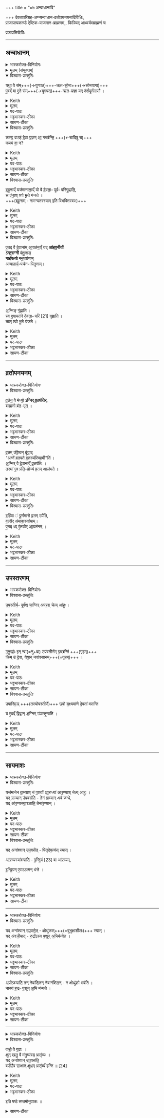 +++
title = "०७ अन्वाधानादि"

+++
देवतापरिग्रह-अग्न्यन्वाधान-व्रतोपयनयनादिविधिः,  
प्राजापत्यकाण्डे ऐष्टिक-याजमान-ब्राह्मणम् , किञ्चिद् आध्वर्यवब्राह्मणं च

प्रजापतिर्ऋषिः

_______
## अन्वाधानम्
<details><summary>भास्करोक्त-विनियोगः</summary>

1अतः परं दर्शपूर्णमासयोर्याजमानब्राह्मणं प्राजापत्यमेव काण्डम् । तत्राग्न्यन्वाधानं विधातुमाह - यथा वा इत्यादि ॥ 
</details>
<details><summary>मूलम् (संयुक्तम्)</summary>

यथा॒ वै स॑मृतसो॒मा ए॒वव्ँवा ए॒ते स॑मृतय॒ज्ञा यद्द॑र्शपूर्णमा॒सौ कस्य॒ वाह॑ दे॒वा य॒ज्ञमा॒ गच्छ॑न्ति॒ कस्य॑ वा॒ न ब॑हू॒नाय्ँयज॑मानाना॒य्ँयो वै दे॒वता॒ᳶ पूर्वᳶ॑ परिगृ॒ह्णाति॒ स ए॑ना॒श्श्वो भू॒ते य॑जत ए॒तद्वै दे॒वाना॑मा॒यत॑न॒य्ँयदा॑हव॒नीयो॑ऽन्त॒राग्नी प॑शू॒नाङ्गार्ह॑पत्यो मनु॒ष्या॑णामन्वाहार्य॒पच॑नᳶ पितृ॒णाम॒ग्निङ्गृ॑ह्णाति॒ स्व ए॒वायत॑ने दे॒वता॒ᳶ परि॑ [21]गृ॒ह्णा॒ति॒ ताश्श्वो भू॒ते य॑जते  
</details>
<details open><summary>विश्वास-प्रस्तुतिः</summary>

यथा॒ वै स॑म्+++(→युगपत्)+++-ऋत-सो॒मा+++(→सोमयागा)+++  
ए॒वव्ँ वा ए॒ते स॑म्+++(→युगपत्)+++-ऋत-य॒ज्ञा यद् द॑र्शपूर्णमा॒सौ ।
</details>
<details><summary>Keith</summary>

Even as the Soma (sacrifices) come together in competition, so the new and full moon (sacrifices) are sacrifices which come together in competition. 
</details>
<details><summary>मूलम्</summary>

यथा॒ वै स॑मृतसो॒मा  
ए॒वव्ँ वा ए॒ते स॑मृतय॒ज्ञा  
यद् द॑र्शपूर्णमा॒सौ ।
</details>

<details><summary>पद-पाठः</summary>

यथा॑ । वै । स॒मृ॒त॒सो॒मा इति॑ समृत-सो॒माः ।   
ए॒वम् । वै । ए॒ते । स॒मृ॒त॒य॒ज्ञा इति समृत-य॒ज्ञाः ।   
यत् । द॒र्श॒पू॒र्ण॒मा॒साविति॑ दर्श-पू॒र्ण॒मा॒सौ ।
</details>

<details><summary>भट्टभास्कर-टीका</summary>

यथा **समृतानां** सम्प्राप्तानां पूर्वपरिगृहीतानां **सोमास्** सोमयागाः, केचित् सवादयोपि भवन्ति । यथा 'पूर्वो वाचं पूर्वो देवताः पूर्वश् छन्दांसि वृङ्क्ते' इति । एवम् एते दर्शपूर्णमास-याजिनः **समृतयज्ञाः** सम्भूतयज्ञाः पूर्वपरिगृहीतानां देवानां भवन्ति । उभयत्रापि शाक-पार्थिवत्वात्-समासः ।
</details>

<details><summary>सायण-टीका</summary>

एतैः षड्भिरनुवाकैर्याजमानमन्त्र उदीरिताः। अथानुवाकपञ्चकेन याजमान-ब्राह्मणमुच्यते। तत्रास्मिन्सप्तमानुवाके देवतापरिग्रहादिर्विधीयते। आहवनीयादिष्वग्निष्वध्वर्युणाऽन्वाधीयमानेषु तस्मिन्नन्वाधानकाले यजमानोऽच्छिद्रकाण्डाम्नातानग्निं गृह्णामीत्यादिमन्त्राञ्जपेत्। सोऽयं देवतापरिग्रहः। असौ चाऽऽपस्तम्बसूत्रे विस्पष्टः।  

आपस्तम्बो ह्यग्निं गृह्णामीत्यादिमन्त्रानुच्चर्येदमाह – ‘आहवनीयेऽन्वधीयमाने जपति’ इति। अन्तराऽग्नी पशव इति मन्त्रमुच्चार्येदमाह – ‘अन्तराऽग्नी तिष्ठञ्जपति’ इति। इह प्रजा इत्यादिमन्त्रद्वयमुच्चार्येदमाह – ‘गार्हपत्यम्’ इति।  
अन्वाधीयमानमनुमन्त्रयत इति शेषः।  
अयं पितृणामिति मन्त्रमुच्चार्येदमाह – ‘दक्षिणाग्निम्’ इति।  
अत्रापि पूर्ववद्वाक्यशेषः।  

तमिमं देवतापरिग्रहं विधातुमादौ प्रस्तौति-   
यथा वा इति। एकस्मिन्नेव काले संहत्य प्राप्ताः समृतसोमाः सोमयागा एकस्मिन्नेव वसन्तर्तौ बहूनां यजमानानां सोमयागाः संहत्य प्राप्यन्त एवमेव बहूनां यजमानानामेते दर्शपूर्णमासा यज्ञा एकस्मिन्नेव पर्वणि संहत्य प्राप्यन्ते। 
</details>

<details open><summary>विश्वास-प्रस्तुतिः</summary>

कस्य॒ वाऽह॑ दे॒वा य॒ज्ञम् आ॒ गच्छ॑न्ति॒ +++(←चादिषु च)+++  
कस्य॑ वा॒ न?  
</details>
<details><summary>Keith</summary>

Whose sacrifice then do the gods approach and whose not? 
</details>
<details><summary>मूलम्</summary>

कस्य॒ वाह॑ दे॒वा य॒ज्ञमा॒ गच्छ॑न्ति॒  
कस्य॑ वा॒ न?  
</details>

<details><summary>पद-पाठः</summary>

कस्य॑ । वा॒ । अह॑ । दे॒वाः । य॒ज्ञम् । आ॒गच्छ॒न्तीत्या॑-गच्छ॑न्ति ।   
कस्य॑ । वा॒ । न । 
</details>

<details><summary>भट्टभास्कर-टीका</summary>

कारणमाह - कस्य वेत्यादि । यजमानानां बहुत्वे कस्य यज्ञं देवा देवादय आगच्छेयुः कस्य न?
</details>

<details><summary>सायण-टीका</summary>

देवताश्चाग्न्यादयो या एकस्य यजमानस्य ताश्चान्यस्यापि। तथा सति देवानां मनसि संकटमुत्पद्यते। तत्संकटमहशब्देन द्योत्यते। देवानां पक्षपातस्यानुचितत्वात्। कस्य यजमानस्य यज्ञं देवा आगच्छन्ति कस्य वा यज्ञं नाऽऽगच्छन्तीति महदेतत्संकटम्। 
</details>

<details open><summary>विश्वास-प्रस्तुतिः</summary>

ब॒हू॒नाय्ँ यज॑मानाना॒य्ँ यो वै दे॒वता॒ᳶ पूर्वᳶ॑ परिगृ॒ह्णाति॒,  
स ए॑ना॒श् श्वो भू॒ते य॑जते ।  
+++(ब॒हू॒नाम् - नामन्यतरस्याम् इति विभक्तिस्वरः)+++
</details>
<details><summary>Keith</summary>

He, who among many sacrificers first appropriates the gods, sacrifices to them when the next day comes. 
</details>
<details><summary>मूलम्</summary>

ब॒हू॒नाय्ँयज॑मानाना॒य्ँयो वै दे॒वता॒ᳶ पूर्वᳶ॑ परिगृ॒ह्णाति॒
स ए॑ना॒श्श्वो भू॒ते य॑जते ।  
</details>

<details><summary>पद-पाठः</summary>

ब॒हू॒नाम् । यज॑मानानाम् । यः । वै । दे॒वताः॑ । पूर्वः॑ । प॒रि॒गृ॒ह्णातीति॑ परि-गृ॒ह्णाति॑ ।   
सः । ए॒नाः॒ । श्वः । भू॒ते । य॒ज॒ते॒ ।
</details>

<details><summary>भट्टभास्कर-टीका</summary>

न हि प्रथमपरिगृहीतादृते नियमकारणं किञ्चिदस्ति तदेवाह - यो वा इत्यादि । पश्वादीनां देवतात्वमस्त्येव; 'तस्मात्पूर्वेद्युरेव देवतापरिग्रहार्थमन्वाधानं कर्तव्यमिति । मन्त्रलिङ्गं च 'ताः पूर्वः परिगृह्णामि' इति ।
</details>

<details><summary>सायण-टीका</summary>

तस्य संकटस्यायं परिहारः — बहूनां यजमानानां मध्ये यो यजमान इतरेभ्यः पूर्वः प्रवृत्तो देवताः परिगृह्णाति स यजमान एताः परिगृहीता देवताः परेद्युर्यष्टुमर्हति। न च सर्वेऽपि यजमानाः परस्परमात्सर्येण प्रथमं प्रवर्तन्त इति स दोषस्तदवस्थ इति शङ्कनीयम्। परिग्रहमन्त्रपाठेनैव देवसंकटस्य परिहृतत्वात्। 
यागस्योद्देशत्यागमात्रत्वाद्देवानामागमनमन्तरेणापि सोऽनुष्ठातुं शक्यते। योगसामर्थ्येन वा बहूनि शरीराणि स्वीकृत्य तत्र सर्वत्राऽऽगमिष्यन्ति। इत्थं च परिहारं भगवान्बा-दरायणो देवताधिकरणे विरोधः कर्मणीति चेन्नानेकप्रतिपत्तेर्दर्शनादिति सूत्रयामास। किं बहुनाऽस्य वाक्यस्य देवतापरिग्रहविध्यर्थवादत्वान्न किंचिद्देवानां संकटमस्ति।
</details>

<details open><summary>विश्वास-प्रस्तुतिः</summary>

ए॒तद् वै दे॒वाना॑म् आ॒यत॑न॒य्ँ यद् **आ॑हव॒नीयो॑**  
**ऽन्त॒राग्नी** प॑शू॒नाङ्  
**गार्ह॑पत्यो** मनु॒ष्या॑णाम्  
अन्वाहार्य॒-पच॑नᳶ पितृ॒णाम्।
</details>
<details><summary>Keith</summary>

The Ahavaniya is the abode of the gods, between the fires of cattle, the Garhapatya of men, the Anvaharya pacana of the fathers. 
</details>
<details><summary>मूलम्</summary>

ए॒तद्वै दे॒वाना॑मा॒यत॑न॒य्ँयदा॑हव॒नीयो॑ऽन्त॒राग्नी प॑शू॒नाङ्गार्ह॑पत्यो मनु॒ष्या॑णामन्वाहार्य॒पच॑नᳶ पितृ॒णाम्।
</details>

<details><summary>पद-पाठः</summary>

ए॒तत् । वै । दे॒वाना॑म् । आ॒यत॑न॒मित्या॑-यत॑नम् ।   
यत् । आ॒ह॒व॒नीय॒ इत्या॑-ह॒व॒नीयः॑ ।

अ॒न्त॒रा । अ॒ग्नी इति॑ । प॒शू॒नाम् ।

गार्ह॑पत्य॒ इति॒ गार्ह॑-प॒त्यः॒ । म॒नु॒ष्या॑णाम् ।

अ॒न्वा॒हा॒र्य॒पच॑न॒ इत्य॑न्वाहार्य-पच॑नः । पि॒तृ॒णाम् ।

</details>

<details><summary>भट्टभास्कर-टीका</summary>

अथ कुत्र का देवता परिगृह्यते इत्याह - एतद्वा इत्यादि । आहवनीयगार्हपत्ययोर्मध्यं पशूनामायतनम् । 'अन्तरान्तरेण युङ्क्ते' इति द्वितीया ।

गार्हपत्य इति । 'गृहपतिना संयुक्ते ञ्यः' इति ञ्यः । अन्वाहार्य ओदनः पच्यतेस्मिन्निति अन्वाहार्यपचनो दक्षिणाग्निः ।

पितॄणामिति । 'नामन्यतरस्याम्' इति षष्ठ्या उदात्तत्वम् ।
</details>

<details><summary>सायण-टीका</summary>

देवतापरिग्रहार्थानां देशविशेषाणां विधिमर्थवादेनोन्नयति-   
एतद्वा इति।  
वसून्‍रुद्रानादित्यानिन्द्रेण सह देवता इत्याहवनीयार्थमन्त्रलिङ्गादाहवनीयो देवानां स्थानम्। अन्तराऽग्नी पशव इति मन्त्रलिङ्गादाहवनीयगार्हपत्ययोर्मध्यं पशूनां स्थानम्। इह प्रजा विश्वरूपा रमन्तामिति मन्त्रलिङ्गाद्गार्हपत्यो मनुष्याणां स्थानम्। अन्वाहार्यः पच्‍यतेऽस्मिन्नित्यन्वाहार्यपचनो दक्षिणाग्निः। अयं पितृणामग्निरिति मन्त्रलिङ्गादसौ पितृणां स्थानम्।  
</details>

<details open><summary>विश्वास-प्रस्तुतिः</summary>

अ॒ग्निङ् गृ॑ह्णाति ।  
स्व ए॒वायत॑ने दे॒वता॒ᳶ परि॑ [21] गृह्णाति ।  
ताश् श्वो भू॒ते य॑जते ।  
</details>
<details><summary>Keith</summary>

He takes the fire; verily he appropriates [1] the gods in their own abode; to them he sacrifices when the next day comes. 
</details>
<details><summary>मूलम्</summary>

अ॒ग्निङ्गृ॑ह्णाति ।  
स्व ए॒वायत॑ने दे॒वता॒ᳶ परि॑ [21] गृह्णाति ।  
ताश्श्वो भू॒ते य॑जते ।  
</details>
<details><summary>पद-पाठः</summary>

अ॒ग्निम् । गृ॒ह्णा॒ति॒ ।    
स्वे । ए॒व । आ॒यत॑न॒ इत्या॑-यत॑ने । दे॒वताः॑ । परीति॑ । गृ॒ह्णा॒ति॒ ।  
ताः । श्वः । भू॒ते । य॒ज॒ते॒ ।  

</details>

<details><summary>भट्टभास्कर-टीका</summary>

अग्निं गृह्णातीत्यादि गतम् ॥
</details>

<details><summary>सायण-टीका</summary>

देशविधिमन्त्रानुन्नीय तेषु देशेष्ववस्थितस्य देवतापरिग्रहं विदधाति-  
अग्निं गृह्णातीति। स्पष्टोऽर्थः।  
</details>

_______
## व्रतोपनयनम्
<details><summary>भास्करोक्त-विनियोगः</summary>

2अथ व्रतोपनयनं विधातुमाह - व्रतेन वा इत्यादि ॥ 
</details>
<details open><summary>विश्वास-प्रस्तुतिः</summary>

व्र॒तेन॒ वै मेध्यो॒ **ऽग्निर् व्र॒तप॑तिर्**,  
ब्राह्म॒णो व्र॑त॒-भृत् ।
</details>
<details><summary>Keith</summary>

By means of a vow is Agni, lord of vows, pure, the Brahman is a supporter of vows.
</details>
<details><summary>मूलम्</summary>

व्र॒तेन॒ वै मेध्यो॒ऽग्निर्व्र॒तप॑तिः  

ब्रा॒ह्म॒णो व्र॑त॒भृत् ।
</details>
<details><summary>पद-पाठः</summary>

व्र॒तेन॑ । वै । मेध्यः॑ । अ॒ग्निः । व्र॒तप॑ति॒रिति॑ व्र॒त-प॒तिः॒ ।  
ब्रा॒ह्म॒णः । व्र॒त॒भृदिति॑ व्रत-भृत् ।
</details>

<details><summary>भट्टभास्कर-टीका</summary>

यदि व्रतचारी यजमानस्स्यात्तदा अग्निर्व्रतपतिः व्रतस्य पाता मेध्यो मेधार्हो भवति । स्वयं च ब्राह्मणो व्रतभृत् व्रतधारी भवति; तस्माद्व्रतमुपेयादिति ।
</details>

<details><summary>सायण-टीका</summary>

मन्त्रेण यज्ञरूपव्रतस्वीकारं विधातुं प्रस्तौति-  
व्रतेनेति। वक्ष्यमाणमन्त्रपाठरूपेण व्रतस्वीकारेणैव व्रतपतिरयमग्निर्मेध्यो यागयोग्यो भवति। ब्राह्मणश्च यजमानो व्रतधारी भवति।  
</details>

<details open><summary>विश्वास-प्रस्तुतिः</summary>

व्र॒तम् उ॑पै॒ष्यन् ब्रू॑या॒द्  
"अग्ने॑ व्रतपते व्र॒तञ्च॑रिष्या॒मी"ति॑ ।  
अ॒ग्निर् वै दे॒वाना॑व्ँ व्र॒तप॑तिः ।  
तस्मा॑ ए॒व प्र॑ति॒-प्रोच्य॑ व्र॒तम् आल॑भते  ।
</details>
<details><summary>Keith</summary>

When about to undertake a vow he should say, 'O Agni, lord of vows, I shall perform the vow.' Agni is the lord of vows among the gods; verily after announcement to him he undertakes the vow. 
</details>
<details><summary>मूलम्</summary>

व्र॒तमु॑पै॒ष्यन्ब्रू॑याद्   

अग्ने॑ व्रतपते व्र॒तञ् च॑रिष्या॒मीति॑ ।  

अ॒ग्निर्वै दे॒वाना॑व्ँ व्र॒तप॑तिः ।  
तस्मा॑ ए॒व प्र॑ति॒प्रोच्य॑ व्र॒तमाल॑भते  ।
</details>
<details><summary>पद-पाठः</summary>

व्र॒तम् । उ॒पै॒ष्यन्नित्यु॑प-ए॒ष्यन् । ब्रू॒या॒त् ।  

अग्ने॑ । व्र॒त॒प॒त॒ इति॑ व्रत-प॒ते॒ । व्र॒तम् । च॒रि॒ष्या॒मि॒ । इति॑ ।  
अ॒ग्निः । वै । दे॒वाना॑म् । व्र॒तप॑ति॒रिति॑ व्र॒त-प॒तिः॒ ।  
तस्मै॑ । ए॒व । प्र॒ति॒प्रोच्येति॑ प्रति-प्रोच्य॑ । व्र॒तम् ।  एति॑ । ल॒भ॒ते॒ । 
</details>

<details><summary>भट्टभास्कर-टीका</summary>

व्रतमुपैष्यन्नित्यादि । व्रतपतिमग्निमामन्त्र्य तस्मै निवेद्य व्रतमारभते इति । 'एत्येधत्यूठ्सु' इति वृद्धिः ।
</details>

<details><summary>सायण-टीका</summary>

समन्त्रकव्रतस्वीकारं विधत्ते-  
व्रतमुपैष्यन्निति। मन्त्रोऽयमतीतप्रश्ने मम नामेत्यनुवाके समाम्नातः।   

मन्त्रगतं व्रतपतिशब्दं मन्त्रतात्पर्यं च व्याचष्टे – अग्निर्वा इति।  
तिथिविशेषेण व्रतोपायनस्य कालविशेषं विधत्ते-  
</details>

<details open><summary>विश्वास-प्रस्तुतिः</summary>

ब॒र्हिषा ॑ पू॒र्णमा॑से व्र॒तम् उपै॑ति,  
व॒त्सैर् अ॑मावा॒स्या॑याम्।  
ए॒तद् ध्य् ए॒॑तयो॑र् आ॒यत॑नम् ।
</details>
<details><summary>Keith</summary>

At the full moon be undertakes his vow with the (strewing of the) straw, with the (driving away of the) calves at new moon; for that is their abode. 
</details>
<details><summary>मूलम्</summary>

ब॒र्हिषा॑ पू॒र्णमा॑से व्र॒तमुपै॑ति  
व॒त्सैर॑मावा॒स्या॑यामे॒तद्ध्ये॑तयो॑रा॒यत॑नम् ।
</details>

<details><summary>पद-पाठः</summary>

ब॒र्हिषा॑ । पू॒र्णमा॑स॒ इति॑ पू॒र्ण-मा॒से॒ । व्र॒तम् । उपेति॑ । ए॒ति॒ ।   ़
व॒त्सैः । अ॒मा॒वा॒स्या॑या॒मित्य॑मा-वा॒स्या॑याम् । ए॒तत् । हि । ए॒तयोः॑ । आ॒यत॑न॒मित्या॑-यत॑नम् ।  
</details>

<details><summary>भट्टभास्कर-टीका</summary>

बर्हिषेत्यादि । बर्हिराहरणेन तत्कालेन सह, बर्हिराहरणानन्तरमिति यावत् । वत्सैर्वत्सानामपाकरणेन तत्कालेन सह वत्सेष्वपाकृतेष्वित्यर्थः । उक्तञ्च - 'वत्सं संयोगे व्रतचोदना स्यात्' । अयञ्च सन्नयतोसन्नयतश्च कालः । 'कालस्सन्नयनपक्षे तल्लिङ्गसंयोगात्' इति ॥
</details>

<details><summary>सायण-टीका</summary>

बर्हिषेति। बर्हिषा बर्हिराहरणेनोपलक्षिते काले वत्सैर्वत्सापाकरणेनोपलक्षिते काल इत्यर्थः। एतदुक्तं कालद्वयमेतयोस्तिथिविशेषगतयोर्व्रतस्वीकार-योरुचितं स्थानमिति शाखान्तरप्रसिद्धिः।  
</details>

_______
## उपस्तरणम्
<details><summary>भास्करोक्त-विनियोगः</summary>

3अथोपस्तरणं विधातुमाह - उपस्तीर्य इत्यादि ॥ 
</details>
<details open><summary>विश्वास-प्रस्तुतिः</summary>

उ॒प॒स्तीर्य॒ᳶ पूर्व॑श् चा॒ग्निर् अप॑र॒श् चेत्य् आ॑हुः ।  
</details>
<details><summary>Keith</summary>

'The fires, both in the front and at the back, must be bestrewed', they say; 
</details>
<details><summary>मूलम्</summary>

उ॒प॒स्तीर्य॒ᳶ  पूर्व॑श्चा॒ग्निरप॑र॒श्चेत्या॑हुः ।  
</details>
<details><summary>पद-पाठः</summary>

उ॒प॒स्तीर्य॒ इत्यु॑प-स्तीर्यः॑ । पूर्वः॑ । च॒ । अ॒ग्निः । अप॑रः । च॒ । इति॑ । आ॒हुः॒ ।
</details>

<details><summary>भट्टभास्कर-टीका</summary>

उपस्तीर्यः उपस्तरितव्यः । छान्दसः क्यप् । दर्भैः पूर्वेद्युरेवोभावग्नी उपस्तृणुयात् तयोस्समीपे परितस्स्तृणुयात् ।
</details>

<details><summary>सायण-टीका</summary>

अथोपस्तरणं विधत्ते। अध्वर्युर्यदा दर्भैराहवनीयमार्हपत्यौ परिस्तृणाति तदानीमच्छिद्रकाण्डपठितस्योभावग्नी उपस्तृणुत इत्यादिमन्त्रस्य यजमानेन जप उपस्तरणम्। अथवाऽध्वर्युकर्तृकं परिस्तरणम्। 

तदिदमस्मिन्काण्डे विदधाति-  

उपस्तीर्य इति। परोक्षकथनेन विधिः प्रशस्यते।  
</details>

<details open><summary>विश्वास-प्रस्तुतिः</summary>

म॒नु॒ष्याः॒॑ इन् न्वा(=नु+वा) उप॑स्तीर्णम् इ॒च्छन्ति॑ +++(गृहम्)+++   
किम् उ॑ दे॒वा, येषा॒न् नवा॑वसानम्+++(=गृहम्)+++ ।  
</details>
<details><summary>Keith</summary>

men [2] indeed desire what is bestrewed, and, how much more the gods whose is a new dwelling. 
</details>
<details><summary>मूलम्</summary>

म॒नु॒ष्याः॑ [22] इन्न्वा उप॑स्तीर्णमि॒च्छन्ति॑ ।  
किमु॑ दे॒वा, येषा॒न्नवा॑वसानम् ।  
</details>

<details><summary>पद-पाठः</summary>

म॒नु॒ष्याः॑ । इत् । नु । वै । उप॑स्तीर्ण॒मित्युप॑-स्ती॒र्ण॒म् । इ॒च्छन्ति॑ ।   
किम् । उ॒ । दे॒वाः । येषा॑म् । नवा॑वसान॒मिति॒ नव॑-अ॒व॒सा॒न॒म् ।
</details>

<details><summary>भट्टभास्कर-टीका</summary>

**मनुष्या** अपि खलूपस्तीर्णं समन्ताद् आच्छादितं निवासं गृहम् **इच्च्छन्ति किम्** पुनर् देवाः, येषाम् आयतनं नवावसानं नूतनाध्यवसायम् । यद्वा - **अवसानं** गृहम् । तेन कर्मधारये दासीभारादिर्द्रष्टव्यः ।
</details>

<details><summary>सायण-टीका</summary>

विहितमुपस्तरणमुपपादयति-  
मनुष्या इदिति। इन्‍न्वा इति निपातत्रयसमुदायोऽपिशब्दार्थं ब्रूते। अत्यन्तदरिद्रा मनुष्या अपि शीतवातादिपरिहाराय तृणादिभिराच्छन्नं गृहमिच्छन्ति महाप्रभावा देवा उपस्तरणमिच्छन्तीति किमु वक्तव्यम्। 
</details>


<details open><summary>विश्वास-प्रस्तुतिः</summary>

उपा॑स्मि॒ञ् +++(तस्योपस्तीर्णे)+++ छ्वो य॒क्ष्यमा॑णे दे॒वता॑ वसन्ति   

य ए॒वव्ँ वि॒द्वान् अ॒ग्निम् उ॑पस्तृ॒णाति॑ ।
</details>
<details><summary>Keith</summary>

With him, when sacrifice is to be made on the next day, do the gods dwell, who knowing this bestrews the fire. 
</details>


<details><summary>मूलम्</summary>

उपा॑स्मि॒ञ् छ्वो य॒क्ष्यमा॑णे दे॒वता॑ वसन्ति,  

य ए॒वव्ँ वि॒द्वान् अ॒ग्निम् उ॑पस्तृ॒णाति॑ ।
</details>

<details><summary>पद-पाठः</summary>

उपेति॑ । अ॒स्मि॒न् । श्वः । य॒क्ष्यमा॑णे । दे॒वताः॑ । व॒स॒न्ति॒ ।   
यः । ए॒वम् । वि॒द्वान् । अ॒ग्निम् । उ॒प॒स्तृ॒णातीत्यु॑प-स्तृ॒णाति॑ । 
</details>

<details><summary>भट्टभास्कर-टीका</summary>

उपास्मिन्नित्यादि । उपवसन्ति उपेत्य वसन्ति देवा अस्मिन्निति । विद्वान्वेदार्थवित् ॥
</details>

<details><summary>सायण-टीका</summary>

येषां देवानामिच्छानुसारेण तदा तदा तत्र तत्र नवावसानं नूतनगृहं निष्पाद्यते। यो यजमान एवं विद्वानग्निमुपस्तृणाति अस्मिन्यजमाने परेद्युर्यक्ष्यमाणे सति पुर्वेद्युस्तत्समीपे हविर्भुजो देवता निवसन्ति।  
</details>

_______
## सायमाशः
<details><summary>भास्करोक्त-विनियोगः</summary>

4अथ सायमाशविषये विकल्पभेदानाह - यजमानेनेत्यादि ॥ 
</details>
<details open><summary>विश्वास-प्रस्तुतिः</summary>

यज॑मानेन ग्रा॒म्याश् च॑ प॒शवो॑ ऽव॒रुध्या॑ आर॒ण्याश् चेत्य् आ॑हुः ।   
यद् ग्रा॒म्यान् उ॑प॒वस॑ति॒ - तेन॑ ग्रा॒म्यान् अव॑ रुन्धे॒,  
यद् आ॑र॒ण्यस्या॒श्ञाति॒ तेना॑र॒ण्यान् ।  
</details>
<details><summary>Keith</summary>

'The sacrificer should win both beasts of the wild and of the village', they say; in that he refrains from those of the village, thereby be wins them; in that he eats of the wild, thereby he wins them of the wild.
</details>
<details><summary>मूलम्</summary>

यज॑मानेन ग्रा॒म्याश्च॑ प॒शवो॑ऽव॒रुध्या॑ आर॒ण्याश्चेत्या॑हुः ।   
यद् ग्रा॒म्यानु॑प॒वस॑ति॒ तेन॑ ग्रा॒म्यानव॑ रुन्धे ।  
यदा॑र॒ण्यस्या॒श्ञाति॒ तेना॑र॒ण्यान् ।  
</details>
<details><summary>पद-पाठः</summary>

यज॑मानेन । ग्रा॒म्याः । च॒ । प॒शवः॑ । अ॒व॒रुध्या॒ इत्य॑व-रुध्याः॑ । आ॒र॒ण्याः । च॒ । इति॑ । आ॒हुः॒ ।  

यत् । ग्रा॒म्यान् । उ॒प॒वस॒तीत्यु॑प-वस॑ति । तेन॑ । ग्रा॒म्यान् । अवेति॑ । रु॒न्द्धे॒ ।  

यत् । आ॒र॒ण्यस्य॑ । अ॒श्ञाति॑ । तेन॑ । आ॒र॒ण्यान् ।  

</details>

<details><summary>भट्टभास्कर-टीका</summary>

ग्राम्याणाम् अनशनेन अवरोधः आरण्यानां तन्-मांसाद्य्-अशनेन । तत्र गोश्वाजावि-पुरुष-गर्दभोष्ट्राः सप्त ग्राम्याः पशवः । द्विखुर-श्वापद-पक्षि-मत्स्य-सरीसृप-हस्ति-मर्कटादयः सप्तारण्याः ।
</details>

<details><summary>सायण-टीका</summary>

आरण्यं सायमाशेऽश्नातीति सूत्रकारेण यदारण्यधान्यभोजनमुक्तं तदिदं विधातुं प्रस्तौति-  
यजमानेनेति। अत्रायं विचारः। किं ग्राम्यधान्यस्यान्नं भोक्तव्यमारण्यधान्यस्य वा भोजनमेव वा वर्जनीयमिति। तत्राऽऽरण्यधान्यभोजनपक्षामभ्युपेत्येतरपक्षद्वयमपोद्यते। पशवो हि द्विविधाः ग्राम्या आरण्याश्च। गवाश्वाजाविपुरुषगर्दभोष्ट्राः सप्त ग्राम्याः। द्विखुरश्वापदपक्षिसरीसृपहस्तिमर्कटनादेयाः सप्ताऽऽरण्याः त एत उभयेऽपि यजमानेनावरुध्याः संपादनीया इति। बुद्धिमन्त आहुः। 

</details>


<details open><summary>विश्वास-प्रस्तुतिः</summary>

यद् अना॑श्वान् उप॒वसे॑त् - पितृदेव॒त्य॑स् स्यात् ।   

आ॒र॒ण्यस्या॑श्ञाति॒ - 
इ॒न्द्रि॒यं [23]  वा आ॑र॒ण्यम्, 

इ॒न्द्रि॒यम् ए॒वाऽऽत्मन् ध॑त्ते ।   
</details>

<details><summary>Keith</summary>

If be were to fast without eating, the Pitrs would be his divinity [3]; he eats of the wild, the wild is power, and so he bestows power upon himself. 
</details>
<details><summary>मूलम्</summary>

यदना॑श्वानुप॒वसे॑त्   
पितृदेव॒त्य॑स्स्यात् ।   
आ॒र॒ण्यस्या॑श्ञाति ।  
इ॒न्द्रि॒यं [23]  वा आ॑र॒ण्यम्  ।  
इ॒न्द्रि॒यमे॒वाऽऽत्मन्ध॑त्ते ।   
</details>

<details><summary>पद-पाठः</summary>

यत् । अना॑श्वान् । उ॒प॒वसे॒दित्यु॑प-वसे॑त् ।  
पि॒तृ॒दे॒व॒त्य॑ इति॑ पितृ-दे॒व॒त्यः॑ । स्या॒त् ।

आ॒र॒ण्यस्य॑ । अ॒श्ञा॒ति॒ ।   

इ॒न्द्रि॒यम् ।  वै । आ॒र॒ण्यम् ।  
इ॒न्द्रि॒यम् । ए॒व । आ॒त्मन् । ध॒त्ते॒ । 

</details>

<details><summary>भट्टभास्कर-टीका</summary>

यदनाश्वानित्यादि । यदि सायं किञ्चिदप्यनशित्वाग्निसमीपे वसेत् । 'उपेयिवान्' इत्यादौ निपातितः । पितृदेवत्यस्स्याद्यागः, तेषामनशनप्रियत्वात् । 'देवतातात्तादर्थ्ये यत्' । आरण्यस्येन्द्रियसाधनत्वात्तदशनेन तल्लाभ इत्यारण्याशनकल्पः प्रथमः ॥
</details>

<details><summary>सायण-टीका</summary>

यदि ग्राम्यान्व्रीह्यादीन्प्रत्युपवसेद्भोजनं वर्जयेत्तेन वर्जनेन ग्राम्यान्पशून्संपादयति। यदारण्यास्य नीवारादेरन्नं भुञ्जीत तेन भोजनेनाऽऽरण्यान्पशून्संपादयति। यद्यनाश्वानुभयविधभोजनवर्जमुपवासं कुर्यात्तदानीमयं व्रतविशेषः पितृदेवत्यो भवेत्। पितरो ह्यनश्नन्तं श्राद्धकर्तारमभिनन्दन्ति।  

इदानीं विदधाति-  
आरण्यस्येति। इन्द्रियाभिवृद्धिहेतुरारण्यधान्यम्। 
</details>

_______
<details><summary>भास्करोक्त-विनियोगः</summary>

5अथ द्वितीयोऽपामशनकल्पः - यदित्यादि ॥ 
</details>
<details open><summary>विश्वास-प्रस्तुतिः</summary>

यद् अना॑श्वान् उप॒वसे॒त् - क्षोधु॑कस्+++(=बुभुक्षाशीलः)+++ स्यात्   ।   
यद् अ॑श्ञी॒याद्  - रु॒द्रो॑ऽस्य प॒शून् अ॒भिम॑न्येत ।  
</details>
<details><summary>Keith</summary>

If he were to fast without eating, he would be hungry; if he were to eat, Rudra would plan evil against his cattle; 
</details>
<details><summary>मूलम्</summary>

यदना॑श्वानुप॒वसे॒त् क्षोधु॑कस्स्यात्   ।   
यद॑श्ञी॒याद्  रु॒द्रो॑ऽस्य प॒शून॒भिम॑न्येत ।  
</details>

<details><summary>पद-पाठः</summary>

यत् । अना॑श्वान् । उ॒प॒वसे॒दित्यु॑प-वसे॑त् ।   
क्षोधु॑कः । स्या॒त् ।  

यत् । अ॒श्ञी॒यात् । रु॒द्रः । अ॒स्य॒ । प॒शून् । अ॒भीति॑ । म॒न्ये॒त॒ ।

</details>

<details><summary>भट्टभास्कर-टीका</summary>

**क्षोधुको** बुभुक्षाशीलः दरिद्रो वा । छान्दस उकञ् ।   

अभिमन्येताभिक्रुध्येत् ।
</details>

<details><summary>सायण-टीका</summary>

अथ पक्षान्तरं विधातुं भोजनयोर्दोषमाह-  यदनाश्वानिति। क्षोधुकः क्षुधाशीलः।   

अभिमन्येत हन्यात्।  
</details>

<details open><summary>विश्वास-प्रस्तुतिः</summary>

अ॒पो॑ऽश्ञाति॒ तन् नेवा॑शि॒तन् नेवान॑शित॒न् - न क्षोधु॑को॒ भव॑ति ।  
नास्य॑ रु॒द्रᳶ प॒शून् अ॒भि म॑न्यते ।
</details>
<details><summary>Keith</summary>

he partakes of water; that is neither eaten nor not eaten; he is not hungry and Rudra does not plot evil against his cattle. 
</details>
<details><summary>मूलम्</summary>

अ॒पो॑ऽश्ञाति॒    
तन्नेवा॑शि॒तन्नेवान॑शितम् ।  
न क्षोधु॑को॒ भव॑ति ।  
नास्य॑ रु॒द्रᳶ प॒शून॒भि म॑न्यते ।
</details>
<details><summary>पद-पाठः</summary>

अ॒पः । अ॒श्ञा॒ति॒ ।  
तत् । न । इ॒व॒ । अ॒शि॒तम् । न । इ॒व॒ । अन॑शितम् ।  
न । क्षोधु॑कः । भव॑ति ।  
न । अ॒स्य॒ । रु॒द्रः । प॒शून् । अ॒भीति॑ । म॒न्य॒ते॒ ।
</details>

<details><summary>भट्टभास्कर-टीका</summary>

नेवाशितमिति । नभावः । पीतवन्तमशितवन्तमाहुः । नेवानशितं, अपामशितत्वात् ॥
</details>

<details><summary>सायण-टीका</summary>

विधित्सितं पक्षान्तरं विदधति- अप इति।  

उक्तं दोषद्वयमत्र परिहरति-  

तन्नेवेति। अशितास्वप्स्वदनाभावादशितमिव न भवति, क्षुच्छान्तेरनशितमिव न भवति। अतो न दोषद्वयम्।  
</details>

_______
<details><summary>भास्करोक्त-विनियोगः</summary>

6अथानशनकल्पः तृतीयः - वज्र इति ॥ 
</details>
<details open><summary>विश्वास-प्रस्तुतिः</summary>

वज्रो॒ वै य॒ज्ञः ।  
क्षुत् खलु॒ वै म॑नु॒ष्य॑स्य॒ भ्रातृ॑व्यः ।  
यद् अना॑श्वान् उप॒वस॑ति॒    
वज्रे॑णै॒व सा॒क्षात् क्षुध॒म् भ्रातृ॑व्यँ हन्ति ॥ [24]
</details>
<details><summary>Keith</summary>

The sacrificer is a bolt, the enemy of man is hunger; in that he fasts without eating, he straightway smites with the bolt the enemy, hunger.
</details>
<details><summary>मूलम्</summary>

वज्रो॒ वै य॒ज्ञः ।  
क्षुत्खलु॒ वै म॑नु॒ष्य॑स्य॒ भ्रातृ॑व्यः ।  
यदना॑श्वानुप॒वस॑ति ।   
वज्रे॑णै॒व सा॒क्षात् क्षुध॒म्भ्रातृ॑व्यँ हन्ति ॥ [24]
</details>

<details><summary>पद-पाठः</summary>

वज्रः॑ । वै । य॒ज्ञः ।  
क्षुत् । खलु॑ । वै । म॒नु॒ष्य॑स्य । भ्रातृ॑व्यः ।   
यत् । अना॑श्वान् । उ॒प॒वस॒तीत्यु॑प-वस॑ति ।   
वज्रे॑ण । ए॒व । सा॒क्षादिति॑ स-अ॒क्षात् । क्षुध॑म् । भ्रातृ॑व्यम् । ह॒न्ति॒ ॥ 
</details>

<details><summary>भट्टभास्कर-टीका</summary>

क्षुल्लक्षणमनशनलक्षणेन यज्ञात्मना वज्रेण हन्तीति क्षोधुकत्वदोषाप्रसङ्गः । 'व्यन् सपत्ने' इति व्यन् ॥
</details>

इति षष्ठे सप्तमोनुवाकः ॥  

<details><summary>सायण-टीका</summary>

अथोपवासपक्षं विधत्ते-  
वज्रो वा इति। यज्ञस्य नरकपाताद्यनिष्टनिवारकत्वाद्वज्रत्वम्। क्षुधो वैरित्वं प्रसिद्धम्। यज्ञाङ्गभूतोपवासलक्षणेनानेन वज्रेणैव भाविजन्मनि प्राप्स्यमानं साक्षाद्भ्रातृव्यं मुख्यवैरिणं क्षुद्रूपं हन्ति। अनेन यज्ञेन जन्मान्तरेऽन्नबाहुल्यस्य लप्स्यमानत्वात्।
</details>
